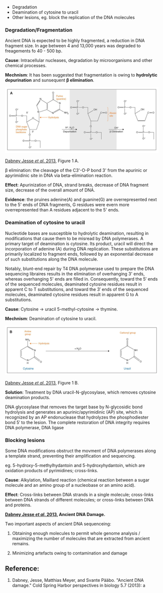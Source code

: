 - Degradation
- Deamination of cytosine to uracil
- Other lesions, eg. block the replication of the DNA molecules


### Degradation/Fragmentation


Ancient DNA is expected to be highly fragmented, a reduction in DNA fragment size. In age between 4 and 13,000 years was degraded to freagements fo 40 - 500 bp.

**Cause**: Intracellular nucleases, degradation by microorganisms and other chemical processes.

**Mechnism**: It has been suggested that fragmentation is owing to **hydrolytic depurination** and sunsequent **β elimination**.

![](Fragmentation.PNG)

[Dabney Jesse *et al*. 2013](https://www.ncbi.nlm.nih.gov/pmc/articles/PMC3685887/), Figure 1 A.

β elimination: the cleavage of the C3'-O-P bond 3' from the apurinic or apyrimidinic site in DNA via beta-elimination reaction.


**Effect**: Apurinization of DNA, strand breaks, decrease of DNA fragment size, decrease of the overall amount of DNA.

**Evidence**: the pruines adenine(A) and guanine(G) are overrepresented next to the 5' ends of DNA fragments, G residues were evern more overrepresented than A residues adjacent to the 5' ends.


### Deamination of cytosine to uracil

Nucleotide bases are susceptible to hydrolytic deamination, resulting in modifications that cause them to be misread by DNA polymerases. A primary target of deamination is cytosine. Its product, uracil will direct the incorporation of adenine (A) during DNA replication. These substitutions are primarily localized to fragment ends, followed by an exponential decrease of such substitutions along the DNA molecule.

Notably, blunt-end repair by T4 DNA polymerase used to prepare the DNA sequencing libraires results in the elimination of overhanging 3' ends, whereas overhanging 5' ends are filled in. Consequently, toward the 5′ ends of the sequenced molecules, deaminated cytosine residues result in apparent C to T substitutions, and toward the 3′ ends of the sequenced molecules, deaminated cytosine residues result in apparent G to A substitutions.

**Cause**: Cytosine → uracil 5-methyl-cytosine → thymine.

**Mechnism**: Deamination of cytosine to uracil.

![](Deamination.PNG)

[Dabney Jesse *et al*. 2013](https://www.ncbi.nlm.nih.gov/pmc/articles/PMC3685887/), Figure 1 B.

**Solution**: Treatment by DNA uracil-N-glycosylase, which removes cytosine deamination products. 


DNA glycosylase that removes the target base by N-glycosidic bond hydrolysis and generates an apurinic/apyrimidinic (AP) site, which is recognized by an AP endonuclease that hydrolyzes the phosphodiester bond 5′ to the lesion. The complete restoration of DNA integrity requires DNA polymerase, DNA ligase

### Blocking lesions

Some DNA modifications obstruct the movment of DNA polymerases along a template strand, preventing their amplification and sequencing.

eg.  5-hydroxy-5-methylhydantoin and 5-hydroxyhydantoin, which are oxidation products of pyrimidines; cross-links.

**Cause**: Alkylation, Maillard reaction (chemical reaction between a sugar molecule and an amino group of a nucleobase or an amino acid).

**Effect**: Cross-links between DNA strands in a single molecule; cross-links between DNA strands of different molecules; or cross-links between DNA and proteins.



**[Dabney Jesse *et al*. 2013](https://www.ncbi.nlm.nih.gov/pmc/articles/PMC3685887/), Ancient DNA Damage.**





Two important aspects of ancient DNA sequenceing:

1. Obtaining enough molecules to permit whole genome analysis /  maximizing the number of molecules that are extracted from ancient remains.

2. Minimizing artefacts owing to contamination and damage


## Reference:


1. Dabney, Jesse, Matthias Meyer, and Svante Pääbo. "Ancient DNA damage." Cold Spring Harbor perspectives in biology 5.7 (2013): a

